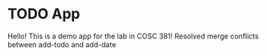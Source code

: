# TODO App
Hello! This is a demo app for the lab in COSC 381!
Resolved merge conflicts between add-todo and add-date
